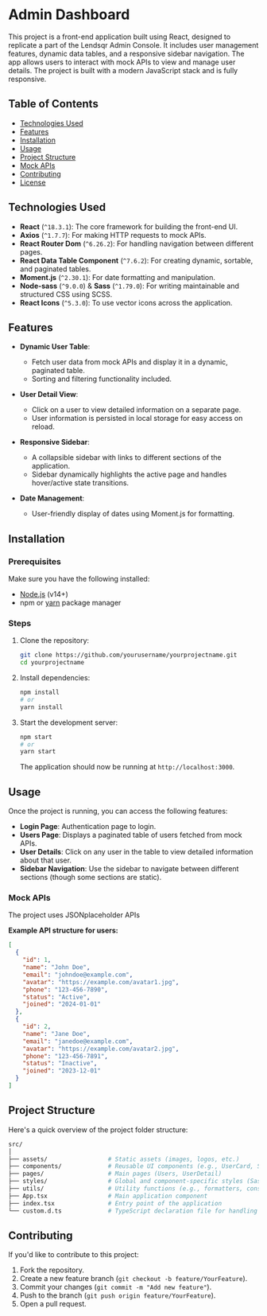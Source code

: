 # Admin Dashboard
This project is a front-end application built using React, designed to replicate a part of the Lendsqr Admin Console. It includes user management features, dynamic data tables, and a responsive sidebar navigation. The app allows users to interact with mock APIs to view and manage user details. The project is built with a modern JavaScript stack and is fully responsive.

## Table of Contents

- [Technologies Used](#technologies-used)
- [Features](#features)
- [Installation](#installation)
- [Usage](#usage)
- [Project Structure](#project-structure)
- [Mock APIs](#mock-apis)
- [Contributing](#contributing)
- [License](#license)

## Technologies Used

- **React** (`^18.3.1`): The core framework for building the front-end UI.
- **Axios** (`^1.7.7`): For making HTTP requests to mock APIs.
- **React Router Dom** (`^6.26.2`): For handling navigation between different pages.
- **React Data Table Component** (`^7.6.2`): For creating dynamic, sortable, and paginated tables.
- **Moment.js** (`^2.30.1`): For date formatting and manipulation.
- **Node-sass** (`^9.0.0`) & **Sass** (`^1.79.0`): For writing maintainable and structured CSS using SCSS.
- **React Icons** (`^5.3.0`): To use vector icons across the application.

## Features

- **Dynamic User Table**: 
  - Fetch user data from mock APIs and display it in a dynamic, paginated table.
  - Sorting and filtering functionality included.
  
- **User Detail View**: 
  - Click on a user to view detailed information on a separate page.
  - User information is persisted in local storage for easy access on reload.

- **Responsive Sidebar**: 
  - A collapsible sidebar with links to different sections of the application.
  - Sidebar dynamically highlights the active page and handles hover/active state transitions.
  
- **Date Management**: 
  - User-friendly display of dates using Moment.js for formatting.

## Installation

### Prerequisites

Make sure you have the following installed:
- [Node.js](https://nodejs.org/en/) (v14+)
- npm or [yarn](https://yarnpkg.com/) package manager

### Steps

1. Clone the repository:
   ```bash
   git clone https://github.com/yourusername/yourprojectname.git
   cd yourprojectname
   ```

2. Install dependencies:
   ```bash
   npm install
   # or
   yarn install
   ```

3. Start the development server:
   ```bash
   npm start
   # or
   yarn start
   ```

   The application should now be running at `http://localhost:3000`.

## Usage

Once the project is running, you can access the following features:
- **Login Page**: Authentication page to login.
- **Users Page**: Displays a paginated table of users fetched from mock APIs.
- **User Details**: Click on any user in the table to view detailed information about that user.
- **Sidebar Navigation**: Use the sidebar to navigate between different sections (though some sections are static).

### Mock APIs

The project uses JSONplaceholder APIs 


**Example API structure for users:**

```json
[
  {
    "id": 1,
    "name": "John Doe",
    "email": "johndoe@example.com",
    "avatar": "https://example.com/avatar1.jpg",
    "phone": "123-456-7890",
    "status": "Active",
    "joined": "2024-01-01"
  },
  {
    "id": 2,
    "name": "Jane Doe",
    "email": "janedoe@example.com",
    "avatar": "https://example.com/avatar2.jpg",
    "phone": "123-456-7891",
    "status": "Inactive",
    "joined": "2023-12-01"
  }
]
```

## Project Structure

Here's a quick overview of the project folder structure:

```bash
src/
│
├── assets/                 # Static assets (images, logos, etc.)
├── components/             # Reusable UI components (e.g., UserCard, Sidebar, etc.)
├── pages/                  # Main pages (Users, UserDetail)
├── styles/                 # Global and component-specific styles (Sass, CSS, etc.)
├── utils/                  # Utility functions (e.g., formatters, constants)
├── App.tsx                 # Main application component
├── index.tsx               # Entry point of the application
└── custom.d.ts             # TypeScript declaration file for handling asset imports
```

## Contributing

If you'd like to contribute to this project:

1. Fork the repository.
2. Create a new feature branch (`git checkout -b feature/YourFeature`).
3. Commit your changes (`git commit -m "Add new feature"`).
4. Push to the branch (`git push origin feature/YourFeature`).
5. Open a pull request.

